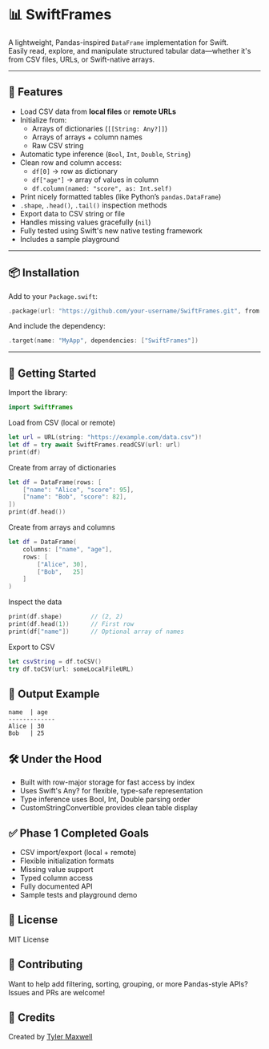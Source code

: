 # 📊 SwiftFrames

A lightweight, Pandas-inspired `DataFrame` implementation for Swift.  
Easily read, explore, and manipulate structured tabular data—whether it's from CSV files, URLs, or Swift-native arrays.

---

## 🚀 Features

- Load CSV data from **local files** or **remote URLs**
- Initialize from:
  - Arrays of dictionaries (`[[String: Any?]]`)
  - Arrays of arrays + column names
  - Raw CSV string
- Automatic type inference (`Bool`, `Int`, `Double`, `String`)
- Clean row and column access:
  - `df[0]` → row as dictionary
  - `df["age"]` → array of values in column
  - `df.column(named: "score", as: Int.self)`
- Print nicely formatted tables (like Python’s `pandas.DataFrame`)
- `.shape`, `.head()`, `.tail()` inspection methods
- Export data to CSV string or file
- Handles missing values gracefully (`nil`)
- Fully tested using Swift's new native testing framework
- Includes a sample playground

---

## 📦 Installation

Add to your `Package.swift`:

```swift
.package(url: "https://github.com/your-username/SwiftFrames.git", from: "1.0.0")
```

And include the dependency:

```swift
.target(name: "MyApp", dependencies: ["SwiftFrames"])
```

---

## 🧪 Getting Started

Import the library:

```swift
import SwiftFrames
```

Load from CSV (local or remote)

```swift
let url = URL(string: "https://example.com/data.csv")!
let df = try await SwiftFrames.readCSV(url: url)
print(df)
```

Create from array of dictionaries

```swift
let df = DataFrame(rows: [
    ["name": "Alice", "score": 95],
    ["name": "Bob", "score": 82],
])
print(df.head())
```

Create from arrays and columns

```swift
let df = DataFrame(
    columns: ["name", "age"],
    rows: [
        ["Alice", 30],
        ["Bob",   25]
    ]
)
```

Inspect the data

```swift
print(df.shape)        // (2, 2)
print(df.head(1))      // First row
print(df["name"])      // Optional array of names
```

Export to CSV

```swift
let csvString = df.toCSV()
try df.toCSV(url: someLocalFileURL)
```

## 📄 Output Example

```
name  | age
-------------
Alice | 30
Bob   | 25
```

## 🛠 Under the Hood

- Built with row-major storage for fast access by index
- Uses Swift's Any? for flexible, type-safe representation
- Type inference uses Bool, Int, Double parsing order
- CustomStringConvertible provides clean table display

## ✅ Phase 1 Completed Goals

- CSV import/export (local + remote)
- Flexible initialization formats
- Missing value support
- Typed column access
- Fully documented API
- Sample tests and playground demo

## 📘 License

MIT License

## 👋 Contributing

Want to help add filtering, sorting, grouping, or more Pandas-style APIs?
Issues and PRs are welcome!

## 🤝 Credits

Created by <a href="https://github.com/maxwellt23">Tyler Maxwell</a>
